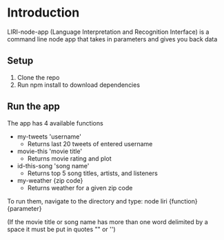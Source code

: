 # Introduction
LIRI-node-app (Language Interpretation and Recognition Interface) is a command line node app that takes in parameters and gives you back data

## Setup
1. Clone the repo
2. Run npm install to download dependencies

## Run the app
The app has 4 available functions
* my-tweets 'username'
	* Returns last 20 tweets of entered username
* movie-this 'movie title'
	* Returns movie rating and plot
* id-this-song 'song name'
	* Returns top 5 song titles, artists, and listeners
* my-weather {zip code}
	* Returns weather for a given zip code

To run them, navigate to the directory and type: node liri {function} {parameter}

(If the movie title or song name has more than one word delimited by a space it must be put in quotes "" or '')
